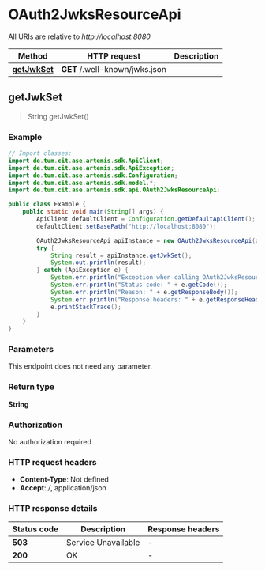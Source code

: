 # OAuth2JwksResourceApi

All URIs are relative to *http://localhost:8080*

| Method | HTTP request | Description |
|------------- | ------------- | -------------|
| [**getJwkSet**](OAuth2JwksResourceApi.md#getJwkSet) | **GET** /.well-known/jwks.json |  |



## getJwkSet

> String getJwkSet()



### Example

```java
// Import classes:
import de.tum.cit.ase.artemis.sdk.ApiClient;
import de.tum.cit.ase.artemis.sdk.ApiException;
import de.tum.cit.ase.artemis.sdk.Configuration;
import de.tum.cit.ase.artemis.sdk.model.*;
import de.tum.cit.ase.artemis.sdk.api.OAuth2JwksResourceApi;

public class Example {
    public static void main(String[] args) {
        ApiClient defaultClient = Configuration.getDefaultApiClient();
        defaultClient.setBasePath("http://localhost:8080");

        OAuth2JwksResourceApi apiInstance = new OAuth2JwksResourceApi(defaultClient);
        try {
            String result = apiInstance.getJwkSet();
            System.out.println(result);
        } catch (ApiException e) {
            System.err.println("Exception when calling OAuth2JwksResourceApi#getJwkSet");
            System.err.println("Status code: " + e.getCode());
            System.err.println("Reason: " + e.getResponseBody());
            System.err.println("Response headers: " + e.getResponseHeaders());
            e.printStackTrace();
        }
    }
}
```

### Parameters

This endpoint does not need any parameter.

### Return type

**String**

### Authorization

No authorization required

### HTTP request headers

- **Content-Type**: Not defined
- **Accept**: */*, application/json

### HTTP response details
| Status code | Description | Response headers |
|-------------|-------------|------------------|
| **503** | Service Unavailable |  -  |
| **200** | OK |  -  |

